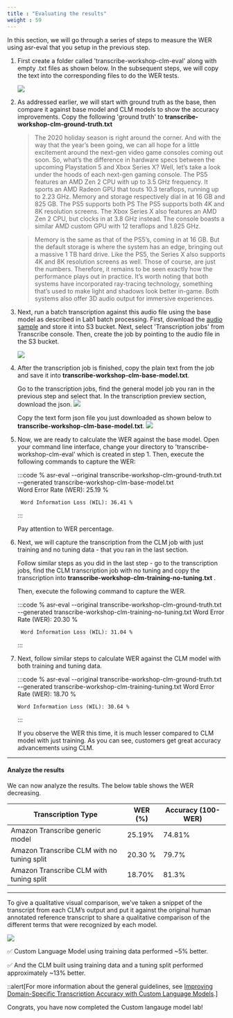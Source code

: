 ```yaml
---
title : "Evaluating the results"
weight : 59
---
```

In this section, we will go through a series of steps to measure the WER using asr-eval that you setup in the previous step.

1. First create a folder called 'transcribe-workshop-clm-eval' along with empty .txt files as shown below. In the subsequent steps, we will copy the text into the corresponding files to do the WER tests.
    
    ![](../static/images/lab4-clm/wer-testing-folder.png)

2. As addressed earlier, we will start with ground truth as the base, then compare it against base model and CLM models to show the accuracy improvements. Copy the following 'ground truth' to **transcribe-workshop-clm-ground-truth.txt**

    >The 2020 holiday season is right around the corner. And with the way that the year’s been going, we can all hope for a little excitement around the next-gen video game consoles coming out soon. So, what’s the difference in hardware specs between the upcoming Playstation 5 and Xbox Series X? Well, let’s take a look under the hoods of each next-gen gaming console. The PS5 features an AMD Zen 2 CPU with up to 3.5 GHz frequency. It sports an AMD Radeon GPU that touts 10.3 teraflops, running up to 2.23 GHz. Memory and storage respectively dial in at 16 GB and 825 GB. The PS5 supports both PS The PS5 supports both 4K and 8K resolution screens. The Xbox Series X also features an AMD Zen 2 CPU, but clocks in at 3.8 GHz instead. The console boasts a similar AMD custom GPU with 12 teraflops and 1.825 GHz.

    >Memory is the same as that of the PS5’s, coming in at 16 GB. But the default storage is where the system has an edge, bringing out a massive 1 TB hard drive. Like the PS5, the Series X also supports 4K and 8K resolution screens as well. Those of course, are just the numbers. Therefore, it remains to be seen exactly how the performance plays out in practice. It’s worth noting that both systems have incorporated ray-tracing technology, something that’s used to make light and shadows look better in-game. Both systems also offer 3D audio output for immersive experiences.


3. Next, run a batch transcription against this audio file using the base model as described in Lab1 batch processing. First, download the [audio sample](https://aws-ml-blog.s3.amazonaws.com/artifacts/Building-Custom-Language-Models/clm-blog-16k-audio.m4a) and store it into S3 bucket. Next, select 'Transcription jobs' from Transcribe console. Then, create the job by pointing to the audio file in the S3 bucket.

    ![](../static/images/lab4-clm/clm-create-general-model-job.png)

4. After the transcription job is finished, copy the plain text from the job and save it into **transcribe-workshop-clm-base-model.txt**.
   
   Go to the transcription jobs, find the general model job you ran in the previous step and select that. In the transcription preview section, download the json.
   ![](../static/images/lab4-clm/clm-download-json.png)
   
   Copy the text form json file you just downloaded as shown below to **transcribe-workshop-clm-base-model.txt**.
   ![](../static/images/lab4-clm/clm-copy-transcription.png)
    
5. Now, we are ready to calculate the WER against the base model. Open your command line interface, change your directory to  'transcribe-workshop-clm-eval' which is created in step 1. Then, execute the following commands to capture the WER:

    :::code
        % asr-eval --original transcribe-workshop-clm-ground-truth.txt --generated transcribe-workshop-clm-base-model.txt  
        Word Error Rate (WER): 25.19 %

        Word Information Loss (WIL): 36.41 %
    :::

    Pay attention to WER percentage.
    
6. Next, we will capture the transcription from the CLM job with just training and no tuning data - that you ran in the last section.

     
   Follow similar steps as you did in the last step - go to the transcription jobs, find the CLM transcription job with no tuning and copy the transcription into **transcribe-workshop-clm-training-no-tuning.txt** . 
   
   Then, execute the following command to capture the WER.
   
   :::code
        % asr-eval --original transcribe-workshop-clm-ground-truth.txt --generated transcribe-workshop-clm-training-no-tuning.txt
        Word Error Rate (WER): 20.30 %

        Word Information Loss (WIL): 31.04 %
   :::

   
 7. Next, follow similar steps to calculate WER against the CLM model with both training and tuning data.  

    :::code
        % asr-eval --original transcribe-workshop-clm-ground-truth.txt --generated transcribe-workshop-clm-training-tuning.txt
        Word Error Rate (WER): 18.70 %

        Word Information Loss (WIL): 30.64 %
    :::

    If you observe the WER this time, it is much lesser compared to CLM model with just training. As you can see, customers get great accuracy advancements using CLM.
---

#### Analyze the results

We can now analyze the results. The below table shows the WER decreasing.

| Transcription Type | WER (%) | Accuracy (100-WER) | 
| --- | ----------- | ----|
| Amazon Transcribe generic model | 25.19% | 74.81% | 
| Amazon Transcribe CLM with no tuning split | 20.30 % | 79.7% |
| Amazon Transcribe CLM with tuning split | 18.70% | 81.3% |

---

To give a qualitative visual comparison, we’ve taken a snippet of the transcript from each CLM’s output and put it against the original human annotated reference transcript to share a qualitative comparison of the different terms that were recognized by each model. 

![](../static/images/lab4-clm/clm-wer-comparisons.png)


✅ Custom Language Model using training data performed ~5% better. 

✅ And the CLM built using training data and a tuning split performed approximately ~13% better.


::alert[For more information about the general guidelines, see [Improving Domain-Specific Transcription Accuracy with Custom Language Models](https://docs.aws.amazon.com/transcribe/latest/dg/custom-language-models.html).]

Congrats, you have now completed the Custom langauge model lab!
